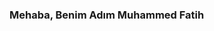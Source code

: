 
### Mehaba, Benim Adım Muhammed Fatih
<!--
**fatihysldl/fatihysldl** is a ✨ _special_ ✨ repository because its `README.md` (this file) appears on your GitHub profile.
[![LinkedIn](https://img.shields.io/badge/LinkedIn-%230077B5.svg?&style=flat&logo=linkedin&logoColor=white)]https://www.linkedin.com/in/muhammed-fatih-ye%C5%9Fildal-025887228/
Here are some ideas to get you started:


##Hakkımda

Merhaba, ben Muhammed Fatih Yeşildal! İstinye üniversitesinde Yönetim Bilişim Sistemleri 3. sınıf öğrencisiyim. Programlama dilleri konusuna ilgili bir geliştirici ve öğrenciyim.

- 🌱 Şu anda öğrenmekte olduğum konulardan bazıları: Veri Bilimi ve programlama
- 📫 Bana ulaşabileceğiniz e-posta: fatihyesildal10@gmail.com

## 🛠️ Kullandığım Teknolojiler ve Araçlar

![C#](https://img.shields.io/badge/-C%23-%23239120?style=flat&logo=c-sharp&logoColor=ffffff)
![.NET](https://img.shields.io/badge/-.NET-%235C2D91?style=flat&logo=.net&logoColor=ffffff)
![.NET Core](https://img.shields.io/badge/-.NET%20Core-%237159C1?style=flat&logo=.net&logoColor=ffffff)
![.NET MVC](https://img.shields.io/badge/-.NET%20MVC-%231ABC9C?style=flat&logo=.net&logoColor=ffffff)
![Microsoft SQL Server](https://img.shields.io/badge/-Microsoft%20SQL%20Server-%23CC2927?style=flat&logo=microsoft-sql-server&logoColor=ffffff)
![MongoDB](https://img.shields.io/badge/-MongoDB-%2347A248?style=flat&logo=mongodb&logoColor=ffffff)
![Visual Studio Code](https://img.shields.io/badge/-Visual%20Studio%20Code-%23007ACC?style=flat&logo=visual-studio-code&logoColor=ffffff)
![Visual Studio](https://img.shields.io/badge/-Visual%20Studio-%235C2D91?style=flat&logo=visual-studio&logoColor=ffffff)
![R](https://img.shields.io/badge/-R-%23276DC3?style=flat&logo=r&logoColor=ffffff)
![HTML](https://img.shields.io/badge/-HTML-%23E34F26?style=flat&logo=html5&logoColor=ffffff)
![CSS](https://img.shields.io/badge/-CSS-%231572B6?style=flat&logo=css3&logoColor=ffffff)
![Bootstrap](https://img.shields.io/badge/-Bootstrap-%23563D7C?style=flat&logo=bootstrap&logoColor=ffffff)
![Deluge](https://img.shields.io/badge/-Deluge-%23663399?style=flat&logo=zoho&logoColor=ffffff)

[![GitHub İstatistikleri](https://github-readme-stats.vercel.app/api?username=KullanıcıAdınız&show_icons=true&count_private=true&hide=prs,issues&theme=radical)](https://github.com/anuraghazra/github-readme-stats)

-->
